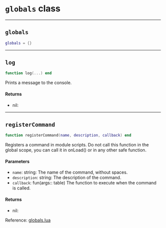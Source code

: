 # `globals` class

-----

## `globals`
```lua
globals = {}
```

-----

## `log`
```lua
function log(...) end
```
Prints a message to the console.

#### Returns
- nil: 

-----

## `registerCommand`
```lua
function registerCommand(name, description, callback) end
```
Registers a command in module scripts.
Do not call this function in the global scope, you
can call it in onLoad() or in any other safe function.

#### Parameters
- `name`: string: The name of the command, without spaces.
- `description`: string: The description of the command.
- `callback`: fun(args:: table) The function to execute when the command is called.
#### Returns
- nil:

Reference: [globals.lua](https://github.com/flarialmc/scripting-wiki/tree/main/autocomplete/misc/globals.lua)
